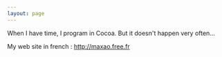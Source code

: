 ```yaml
---
layout: page
---
```




When I have time, I program in Cocoa. But it doesn't happen very often...

My web site in french : http://maxao.free.fr
